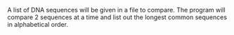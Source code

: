 A list of DNA sequences will be given in a file to compare. The program will compare 2 sequences at a time and list out the longest common sequences in alphabetical order.

